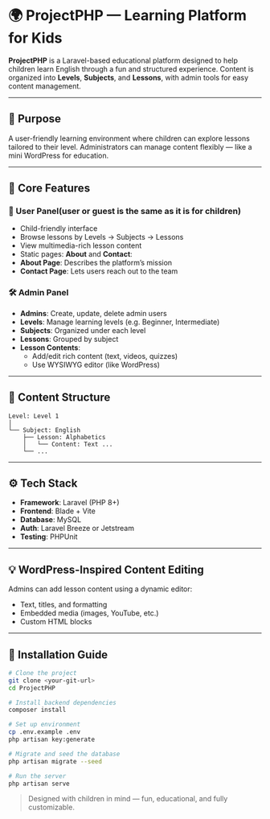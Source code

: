 
# 🌍 ProjectPHP — Learning Platform for Kids

**ProjectPHP** is a Laravel-based educational platform designed to help children learn English through a fun and structured experience. Content is organized into **Levels**, **Subjects**, and **Lessons**, with admin tools for easy content management.

---

## 🎯 Purpose

A user-friendly learning environment where children can explore  lessons tailored to their level. Administrators can manage content flexibly — like a mini WordPress for education.

---

## 🔑 Core Features

### 👦 User Panel(user or guest is the same as it is for children)
- Child-friendly interface
- Browse lessons by Levels → Subjects → Lessons
- View multimedia-rich lesson content
- Static pages: **About** and **Contact**:
- **About Page**: Describes the platform’s mission
- **Contact Page**: Lets users reach out to the team

### 🛠️ Admin Panel
- **Admins**: Create, update, delete admin users
- **Levels**: Manage learning levels (e.g. Beginner, Intermediate)
- **Subjects**: Organized under each level
- **Lessons**: Grouped by subject
- **Lesson Contents**:
  - Add/edit rich content (text, videos, quizzes)
  - Use WYSIWYG editor (like WordPress)

---

## 🧭 Content Structure

```
Level: Level 1
│
└── Subject: English
    ├── Lesson: Alphabetics
    │   └── Content: Text ...
    └── ...
```

---

## ⚙️ Tech Stack

- **Framework**: Laravel (PHP 8+)
- **Frontend**: Blade + Vite
- **Database**: MySQL
- **Auth**: Laravel Breeze or Jetstream
- **Testing**: PHPUnit

---

## 💡 WordPress-Inspired Content Editing

Admins can add lesson content using a dynamic editor:
- Text, titles, and formatting
- Embedded media (images, YouTube, etc.)
- Custom HTML blocks

---

## 🚀 Installation Guide

```bash
# Clone the project
git clone <your-git-url>
cd ProjectPHP

# Install backend dependencies
composer install

# Set up environment
cp .env.example .env
php artisan key:generate

# Migrate and seed the database
php artisan migrate --seed

# Run the server
php artisan serve
```


> Designed with children in mind — fun, educational, and fully customizable.

